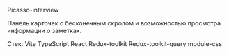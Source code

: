Picasso-interview

Панель карточек с бесконечным скролом и возможностью просмотра информации о заметках.

Стек:
Vite
TypeScript
React
Redux-toolkit
Redux-toolkit-query
module-css
